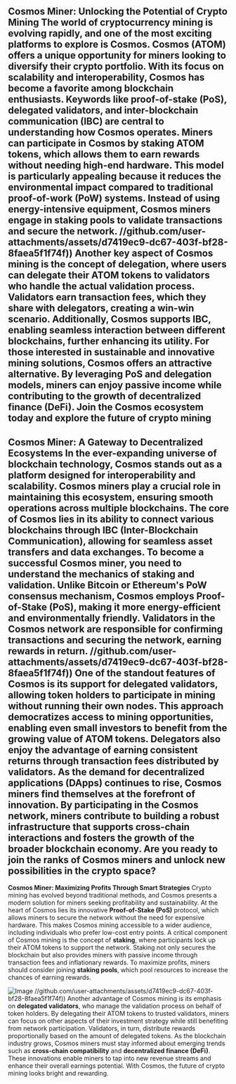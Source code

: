 **Cosmos Miner: Unlocking the Potential of Crypto Mining**
The world of cryptocurrency mining is evolving rapidly, and one of the most exciting platforms to explore is Cosmos. Cosmos (ATOM) offers a unique opportunity for miners looking to diversify their crypto portfolio. With its focus on scalability and interoperability, Cosmos has become a favorite among blockchain enthusiasts. Keywords like **proof-of-stake (PoS)**, **delegated validators**, and **inter-blockchain communication (IBC)** are central to understanding how Cosmos operates.
Miners can participate in Cosmos by staking ATOM tokens, which allows them to earn rewards without needing high-end hardware. This model is particularly appealing because it reduces the environmental impact compared to traditional proof-of-work (PoW) systems. Instead of using energy-intensive equipment, Cosmos miners engage in **staking pools** to validate transactions and secure the network. 
 //github.com/user-attachments/assets/d7419ec9-dc67-403f-bf28-8faea5f1f74f))
Another key aspect of Cosmos mining is the concept of **delegation**, where users can delegate their ATOM tokens to validators who handle the actual validation process. Validators earn transaction fees, which they share with delegators, creating a win-win scenario. Additionally, Cosmos supports **IBC**, enabling seamless interaction between different blockchains, further enhancing its utility.
For those interested in sustainable and innovative mining solutions, Cosmos offers an attractive alternative. By leveraging PoS and delegation models, miners can enjoy passive income while contributing to the growth of decentralized finance (DeFi). Join the Cosmos ecosystem today and explore the future of crypto mining
---
**Cosmos Miner: A Gateway to Decentralized Ecosystems**
In the ever-expanding universe of blockchain technology, Cosmos stands out as a platform designed for interoperability and scalability. Cosmos miners play a crucial role in maintaining this ecosystem, ensuring smooth operations across multiple blockchains. The core of Cosmos lies in its ability to connect various blockchains through **IBC** (Inter-Blockchain Communication), allowing for seamless asset transfers and data exchanges.
To become a successful Cosmos miner, you need to understand the mechanics of **staking** and **validation**. Unlike Bitcoin or Ethereum's PoW consensus mechanism, Cosmos employs **Proof-of-Stake (PoS)**, making it more energy-efficient and environmentally friendly. Validators in the Cosmos network are responsible for confirming transactions and securing the network, earning rewards in return.
 //github.com/user-attachments/assets/d7419ec9-dc67-403f-bf28-8faea5f1f74f))
One of the standout features of Cosmos is its support for **delegated validators**, allowing token holders to participate in mining without running their own nodes. This approach democratizes access to mining opportunities, enabling even small investors to benefit from the growing value of ATOM tokens. Delegators also enjoy the advantage of earning consistent returns through transaction fees distributed by validators.
As the demand for decentralized applications (DApps) continues to rise, Cosmos miners find themselves at the forefront of innovation. By participating in the Cosmos network, miners contribute to building a robust infrastructure that supports cross-chain interactions and fosters the growth of the broader blockchain economy. Are you ready to join the ranks of Cosmos miners and unlock new possibilities in the crypto space?
--- 
**Cosmos Miner: Maximizing Profits Through Smart Strategies**
Crypto mining has evolved beyond traditional methods, and Cosmos presents a modern solution for miners seeking profitability and sustainability. At the heart of Cosmos lies its innovative **Proof-of-Stake (PoS)** protocol, which allows miners to secure the network without the need for expensive hardware. This makes Cosmos mining accessible to a wider audience, including individuals who prefer low-cost entry points.
A critical component of Cosmos mining is the concept of **staking**, where participants lock up their ATOM tokens to support the network. Staking not only secures the blockchain but also provides miners with passive income through transaction fees and inflationary rewards. To maximize profits, miners should consider joining **staking pools**, which pool resources to increase the chances of earning rewards.

![Image](https://github.com/user-attachments/assets/4a25d116-2220-4385-b08e-f287af8fcbc4)
 //github.com/user-attachments/assets/d7419ec9-dc67-403f-bf28-8faea5f1f74f))
Another advantage of Cosmos mining is its emphasis on **delegated validators**, who manage the validation process on behalf of token holders. By delegating their ATOM tokens to trusted validators, miners can focus on other aspects of their investment strategy while still benefiting from network participation. Validators, in turn, distribute rewards proportionally based on the amount of delegated tokens.
As the blockchain industry grows, Cosmos miners must stay informed about emerging trends such as **cross-chain compatibility** and **decentralized finance (DeFi)**. These innovations enable miners to tap into new revenue streams and enhance their overall earnings potential. With Cosmos, the future of crypto mining looks bright and rewarding.
